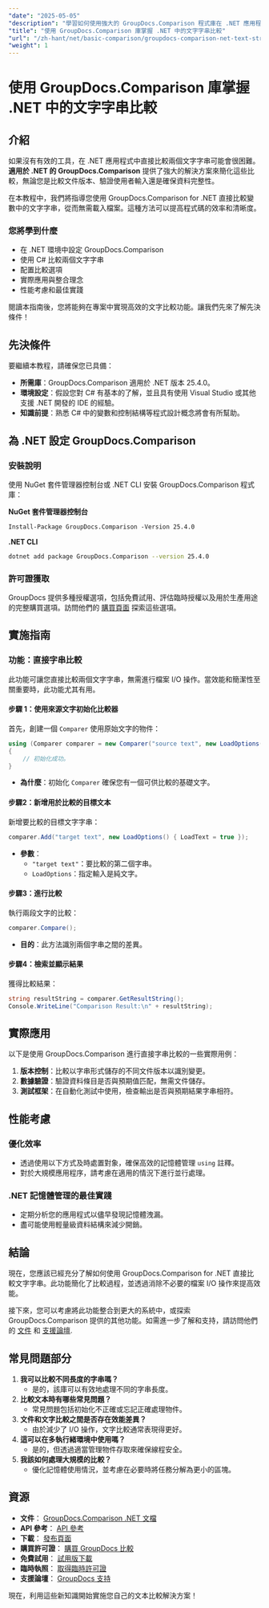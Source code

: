 ```yaml
---
"date": "2025-05-05"
"description": "學習如何使用強大的 GroupDocs.Comparison 程式庫在 .NET 應用程式中有效地比較文字字串。本詳細教學將幫助您簡化程式碼。"
"title": "使用 GroupDocs.Comparison 庫掌握 .NET 中的文字字串比較"
"url": "/zh-hant/net/basic-comparison/groupdocs-comparison-net-text-string-compare/"
"weight": 1
---
```


# 使用 GroupDocs.Comparison 庫掌握 .NET 中的文字字串比較

## 介紹

如果沒有有效的工具，在 .NET 應用程式中直接比較兩個文字字串可能會很困難。 **適用於 .NET 的 GroupDocs.Comparison** 提供了強大的解決方案來簡化這些比較，無論您是比較文件版本、驗證使用者輸入還是確保資料完整性。

在本教程中，我們將指導您使用 GroupDocs.Comparison for .NET 直接比較變數中的文字字串，從而無需載入檔案。這種方法可以提高程式碼的效率和清晰度。

### 您將學到什麼
- 在 .NET 環境中設定 GroupDocs.Comparison
- 使用 C# 比較兩個文字字串
- 配置比較選項
- 實際應用與整合理念
- 性能考慮和最佳實踐

閱讀本指南後，您將能夠在專案中實現高效的文字比較功能。讓我們先來了解先決條件！

## 先決條件

要繼續本教程，請確保您已具備：

- **所需庫**：GroupDocs.Comparison 適用於 .NET 版本 25.4.0。
- **環境設定**：假設您對 C# 有基本的了解，並且具有使用 Visual Studio 或其他支援 .NET 開發的 IDE 的經驗。
- **知識前提**：熟悉 C# 中的變數和控制結構等程式設計概念將會有所幫助。

## 為 .NET 設定 GroupDocs.Comparison

### 安裝說明

使用 NuGet 套件管理器控制台或 .NET CLI 安裝 GroupDocs.Comparison 程式庫：

**NuGet 套件管理器控制台**
```shell
Install-Package GroupDocs.Comparison -Version 25.4.0
```

**.NET CLI**
```bash
dotnet add package GroupDocs.Comparison --version 25.4.0
```

### 許可證獲取

GroupDocs 提供多種授權選項，包括免費試用、評估臨時授權以及用於生產用途的完整購買選項。訪問他們的 [購買頁面](https://purchase.groupdocs.com/buy) 探索這些選項。

## 實施指南

### 功能：直接字串比較

此功能可讓您直接比較兩個文字字串，無需進行檔案 I/O 操作。當效能和簡潔性至關重要時，此功能尤其有用。

#### 步驟 1：使用來源文字初始化比較器
首先，創建一個 `Comparer` 使用原始文字的物件：

```csharp
using (Comparer comparer = new Comparer("source text", new LoadOptions() { LoadText = true }))
{
    // 初始化成功。
}
```
- **為什麼**：初始化 `Comparer` 確保您有一個可供比較的基礎文字。

#### 步驟2：新增用於比較的目標文本
新增要比較的目標文字字串：

```csharp
comparer.Add("target text", new LoadOptions() { LoadText = true });
```
- **參數**：
  - `"target text"`：要比較的第二個字串。
  - `LoadOptions`：指定輸入是純文字。

#### 步驟3：進行比較
執行兩段文字的比較：

```csharp
comparer.Compare();
```
- **目的**：此方法識別兩個字串之間的差異。

#### 步驟4：檢索並顯示結果
獲得比較結果：

```csharp
string resultString = comparer.GetResultString();
Console.WriteLine("Comparison Result:\n" + resultString);
```

## 實際應用

以下是使用 GroupDocs.Comparison 進行直接字串比較的一些實際用例：

1. **版本控制**：比較以字串形式儲存的不同文件版本以識別變更。
2. **數據驗證**：驗證資料條目是否與預期值匹配，無需文件儲存。
3. **測試框架**：在自動化測試中使用，檢查輸出是否與預期結果字串相符。

## 性能考慮

### 優化效率
- 透過使用以下方式及時處置對象，確保高效的記憶體管理 `using` 註釋。
- 對於大規模應用程序，請考慮在適用的情況下進行並行處理。

### .NET 記憶體管理的最佳實踐
- 定期分析您的應用程式以儘早發現記憶體洩漏。
- 盡可能使用輕量級資料結構來減少開銷。

## 結論

現在，您應該已經充分了解如何使用 GroupDocs.Comparison for .NET 直接比較文字字串。此功能簡化了比較過程，並透過消除不必要的檔案 I/O 操作來提高效能。

接下來，您可以考慮將此功能整合到更大的系統中，或探索 GroupDocs.Comparison 提供的其他功能。如需進一步了解和支持，請訪問他們的 [文件](https://docs.groupdocs.com/comparison/net/) 和 [支援論壇](https://forum。groupdocs.com/c/comparison/).

## 常見問題部分

1. **我可以比較不同長度的字串嗎？**
   - 是的，該庫可以有效地處理不同的字串長度。
2. **比較文本時有哪些常見問題？**
   - 常見問題包括初始化不正確或忘記正確處理物件。
3. **文件和文字比較之間是否存在效能差異？**
   - 由於減少了 I/O 操作，文字比較通常表現得更好。
4. **這可以在多執行緒環境中使用嗎？**
   - 是的，但透過適當管理物件存取來確保線程安全。
5. **我該如何處理大規模的比較？**
   - 優化記憶體使用情況，並考慮在必要時將任務分解為更小的區塊。

## 資源
- **文件**： [GroupDocs.Comparison .NET 文檔](https://docs.groupdocs.com/comparison/net/)
- **API 參考**： [API 參考](https://reference.groupdocs.com/comparison/net/)
- **下載**： [發布頁面](https://releases.groupdocs.com/comparison/net/)
- **購買許可證**： [購買 GroupDocs 比較](https://purchase.groupdocs.com/buy)
- **免費試用**： [試用版下載](https://releases.groupdocs.com/comparison/net/)
- **臨時執照**： [取得臨時許可證](https://purchase.groupdocs.com/temporary-license/)
- **支援論壇**： [GroupDocs 支持](https://forum.groupdocs.com/c/comparison/)

現在，利用這些新知識開始實施您自己的文本比較解決方案！